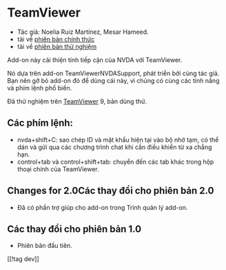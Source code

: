 # TeamViewer #

*	Tác giả: Noelia Ruiz Martínez, Mesar Hameed.
*	tải về [phiên bản chính thức][1]
*	tải về [phiên bản thử nghiệm][2]

Add-on này cải thiện tính tiếp cận của NVDA với TeamViewer.

Nó dựa trên add-on TeamViewerNVDASupport, phát triển bởi cùng tác giả. Bạn
nên gỡ bỏ add-on đó để dùng cái này, vì chúng có cùng các tính năng và phím
lệnh phổ biến.

Đã thử nghiệm trên [TeamViewer][3] 9, bản dùng thử.

## Các phím lệnh: ##

*	nvda+shift+C: sao chép ID và mật khẩu hiện tại vào bộ nhớ tạm, có thể dán
  và gửi qua các chương trình chat khi cần điều khiển từ xa chẳng hạn.
*	control+tab và control+shift+tab: chuyển đến các tab khác trong hộp thoại
  chính của TeamViewer.

## Changes for 2.0Các thay đổi cho phiên bản 2.0 ##
*	 Đã có phần trợ giúp cho add-on trong Trình quản lý add-on.

## Các thay đổi cho phiên bản 1.0 ##
*	 Phiên bản đầu tiên.

[[!tag dev]]

[1]: https://addons.nvda-project.org/files/get.php?file=tv

[2]: https://addons.nvda-project.org/files/get.php?file=tv-dev

[3]: https://www.teamviewer.com
